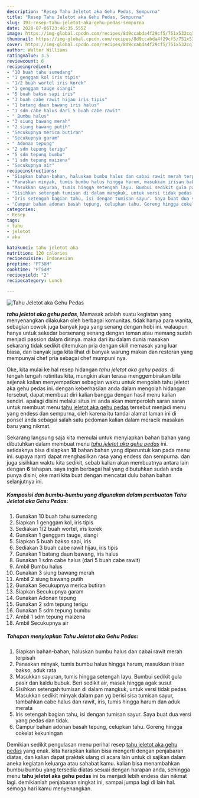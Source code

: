 ```yaml
---
description: "Resep Tahu Jeletot aka Gehu Pedas, Sempurna"
title: "Resep Tahu Jeletot aka Gehu Pedas, Sempurna"
slug: 393-resep-tahu-jeletot-aka-gehu-pedas-sempurna
date: 2020-07-06T23:46:35.555Z
image: https://img-global.cpcdn.com/recipes/8d9ccabda4f29cf5/751x532cq70/tahu-jeletot-aka-gehu-pedas-foto-resep-utama.jpg
thumbnail: https://img-global.cpcdn.com/recipes/8d9ccabda4f29cf5/751x532cq70/tahu-jeletot-aka-gehu-pedas-foto-resep-utama.jpg
cover: https://img-global.cpcdn.com/recipes/8d9ccabda4f29cf5/751x532cq70/tahu-jeletot-aka-gehu-pedas-foto-resep-utama.jpg
author: Walter Williams
ratingvalue: 3.5
reviewcount: 6
recipeingredient:
- "10 buah tahu sumedang"
- "1 genggam kol iris tipis"
- "1/2 buah wortel iris korek"
- "1 genggam tauge siangi"
- "5 buah bakso sapi iris"
- "3 buah cabe rawit hijau iris tipis"
- "1 batang daun bawang iris halus"
- "1 sdm cabe halus dari 5 buah cabe rawit"
- " Bumbu halus"
- "3 siung bawang merah"
- "2 siung bawang putih"
- "Secukupnya merica butiran"
- "Secukupnya garam"
- " Adonan tepung"
- "2 sdm tepung terigu"
- "5 sdm tepung bumbu"
- "1 sdm tepung maizena"
- "Secukupnya air"
recipeinstructions:
- "Siapkan bahan-bahan, haluskan bumbu halus dan cabai rawit merah terpisah"
- "Panaskan minyak, tumis bumbu halus hingga harum, masukkan irisan bakso, aduk rata"
- "Masukkan sayuran, tumis hingga setengah layu. Bumbui sedikit gula pasir dan kaldu bubuk. Beri sedikit air, masak hingga agak susut"
- "Sisihkan setengah tumisan di dalam mangkuk, untuk versi tidak pedas. Masukkan sedikit minyak dalam pan yg berisi sisa tumisan sayur, tambahkan cabe halus dan rawit, iris, tumis hingga harum dan aduk merata"
- "Iris setengah bagian tahu, isi dengan tumisan sayur. Saya buat dua versi yang pedas dan tidak."
- "Campur bahan adonan basah tepung, celupkan tahu. Goreng hingga cokelat kekuningan"
categories:
- Resep
tags:
- tahu
- jeletot
- aka

katakunci: tahu jeletot aka 
nutrition: 120 calories
recipecuisine: Indonesian
preptime: "PT38M"
cooktime: "PT54M"
recipeyield: "2"
recipecategory: Lunch

---
```



![Tahu Jeletot aka Gehu Pedas](https://img-global.cpcdn.com/recipes/8d9ccabda4f29cf5/751x532cq70/tahu-jeletot-aka-gehu-pedas-foto-resep-utama.jpg)

<b><i>tahu jeletot aka gehu pedas</i></b>, Memasak adalah suatu kegiatan yang menyenangkan dilakukan oleh berbagai komunitas. tidak hanya para wanita, sebagian cowok juga banyak juga yang senang dengan hobi ini. walaupun hanya untuk sekedar bersenang senang dengan teman atau memang sudah menjadi passion dalam dirinya. maka dari itu dalam dunia masakan sekarang tidak sedikit ditemukan pria dengan skill memasak yang luar biasa, dan banyak juga kita lihat di banyak warung makan dan restoran yang mempunyai chef pria sebagai chef mumpuni nya.



Oke, kita mulai ke hal resep hidangan <i>tahu jeletot aka gehu pedas</i>. di tengah tengah rutinitas kita, mungkin akan terasa menggembirakan bila sejenak kalian menyempatkan sebagian waktu untuk mengolah tahu jeletot aka gehu pedas ini. dengan keberhasilan anda dalam mengolah hidangan tersebut, dapat membuat diri kalian bangga dengan hasil menu kalian sendiri. apalagi disini melalui situs ini anda akan memperoleh saran saran untuk membuat menu <u>tahu jeletot aka gehu pedas</u> tersebut menjadi menu yang endess dan sempurna, oleh karena itu tandai alamat laman ini di ponsel anda sebagai salah satu pedoman kalian dalam meracik masakan baru yang nikmat.


Sekarang langsung saja kita memulai untuk menyiapkan bahan bahan yang dibutuhkan dalam membuat menu <u><i>tahu jeletot aka gehu pedas</i></u> ini. setidaknya bisa disiapkan <b>18</b> bahan bahan yang diperuntuk kan pada menu ini. supaya nanti dapat menghasilkan rasa yang endess dan sempurna. dan juga sisihkan waktu kita sedikit, sebab kalian akan membuatnya antara lain dengan <b>6</b> tahapan. saya ingin berbagai hal yang dibutuhkan sudah anda punya disini, oke mari kita buat dengan mencatat dulu bahan bahan selanjutnya ini.

<!--inarticleads1-->

##### Komposisi dan bumbu-bumbu yang digunakan dalam pembuatan Tahu Jeletot aka Gehu Pedas:

1. Gunakan 10 buah tahu sumedang
1. Siapkan 1 genggam kol, iris tipis
1. Sediakan 1/2 buah wortel, iris korek
1. Gunakan 1 genggam tauge, siangi
1. Siapkan 5 buah bakso sapi, iris
1. Sediakan 3 buah cabe rawit hijau, iris tipis
1. Gunakan 1 batang daun bawang, iris halus
1. Gunakan 1 sdm cabe halus (dari 5 buah cabe rawit)
1. Ambil  Bumbu halus
1. Gunakan 3 siung bawang merah
1. Ambil 2 siung bawang putih
1. Gunakan Secukupnya merica butiran
1. Siapkan Secukupnya garam
1. Gunakan  Adonan tepung
1. Gunakan 2 sdm tepung terigu
1. Gunakan 5 sdm tepung bumbu
1. Ambil 1 sdm tepung maizena
1. Ambil Secukupnya air




<!--inarticleads2-->

##### Tahapan menyiapkan Tahu Jeletot aka Gehu Pedas:

1. Siapkan bahan-bahan, haluskan bumbu halus dan cabai rawit merah terpisah
1. Panaskan minyak, tumis bumbu halus hingga harum, masukkan irisan bakso, aduk rata
1. Masukkan sayuran, tumis hingga setengah layu. Bumbui sedikit gula pasir dan kaldu bubuk. Beri sedikit air, masak hingga agak susut
1. Sisihkan setengah tumisan di dalam mangkuk, untuk versi tidak pedas. Masukkan sedikit minyak dalam pan yg berisi sisa tumisan sayur, tambahkan cabe halus dan rawit, iris, tumis hingga harum dan aduk merata
1. Iris setengah bagian tahu, isi dengan tumisan sayur. Saya buat dua versi yang pedas dan tidak.
1. Campur bahan adonan basah tepung, celupkan tahu. Goreng hingga cokelat kekuningan




Demikian sedikit pengulasan menu perihal resep <u>tahu jeletot aka gehu pedas</u> yang enak. kita harapkan kalian bisa mengerti dengan penjabaran diatas, dan kalian dapat praktek ulang di acara lain untuk di sajikan dalam aneka kegiatan keluarga atau sahabat kamu. kalian bisa menambahkan bumbu bumbu yang tersedia diatas sesuai dengan harapan anda, sehingga menu <b>tahu jeletot aka gehu pedas</b> ini bs menjadi lebih endess dan nikmat lagi. demikianlah penjabaran singkat ini, sampai jumpa lagi di lain hal. semoga hari kamu menyenangkan.
